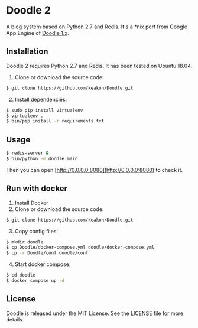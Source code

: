 # Doodle 2
A blog system based on Python 2.7 and Redis. It's a *nix port from Google App Engine of [Doodle 1.x](https://bitbucket.org/keakon/doodle/).

## Installation
Doodle 2 requires Python 2.7 and Redis. It has been tested on Ubuntu 18.04.

1. Clone or download the source code:
  ```bash
  $ git clone https://github.com/keakon/Doodle.git
  ```
2. Install dependencies:
  ```bash
  $ sudo pip install virtualenv
  $ virtualenv .
  $ bin/pip install -r requirements.txt
  ```

## Usage
```bash
$ redis-server &
$ bin/python -m doodle.main
```
Then you can open [http://0.0.0.0:8080](http://0.0.0.0:8080) to check it.

## Run with docker

1. Install Docker
2. Clone or download the source code:
  ```bash
  $ git clone https://github.com/keakon/Doodle.git
  ```
3. Copy config files:
  ```bash
  $ mkdir doodle
  $ cp Doodle/docker-compose.yml doodle/docker-compose.yml
  $ cp -r Doodle/conf doodle/conf
  ```
4. Start docker compose:
  ```bash
  $ cd doodle
  $ docker compose up -d
  ```

## License
Doodle is released under the MIT License. See the [LICENSE](https://raw.githubusercontent.com/keakon/Doodle/master/LICENSE) file for more details.
